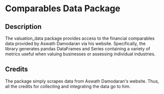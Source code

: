 # Comparables Data Package
## Description

The valuation_data package provides access to the financial comparables data provided by Aswath Damodaran via his website. Specifically, the library generates pandas DataFrames and Series containing a variety of metrics useful when valuing businesses or assessing individual industries.

## Credits
The package simply scrapes data from Aswath Damodaran's website. Thus, all the credits for collecting and integrating the data go to him.
